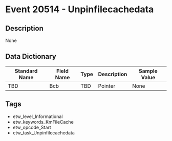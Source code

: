 # Event 20514 - Unpinfilecachedata

## Description
None

## Data Dictionary
|Standard Name|Field Name|Type|Description|Sample Value|
|---|---|---|---|---|
|TBD|Bcb|TBD|Pointer|None|None|

## Tags
* etw_level_Informational
* etw_keywords_KmFileCache
* etw_opcode_Start
* etw_task_Unpinfilecachedata
